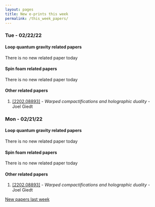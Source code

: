 ```yaml
---
layout: pages
title: New e-prints this week
permalink: /this_week_papers/
---
```




### Tue - 02/22/22

#### Loop quantum gravity related papers

There is no new related paper today 

#### Spin foam related papers

There is no new related paper today 



#### Other related papers

1. [[2202.08893]](https://arxiv.org/abs/2202.08893) - *Warped compactifications and holographic duality* - Joel Giedt



### Mon - 02/21/22

#### Loop quantum gravity related papers

There is no new related paper today 

#### Spin foam related papers

There is no new related paper today 



#### Other related papers

1. [[2202.08893]](https://arxiv.org/abs/2202.08893) - *Warped compactifications and holographic duality* - Joel Giedt






[New papers last week]({{site.url}}/archived/weekly/pre-prints/2022/02/21/archived_weekly_papers.html)